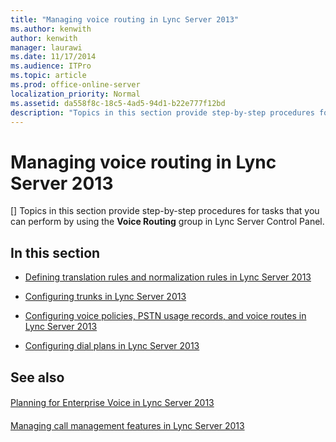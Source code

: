 ```yaml
---
title: "Managing voice routing in Lync Server 2013"
ms.author: kenwith
author: kenwith
manager: laurawi
ms.date: 11/17/2014
ms.audience: ITPro
ms.topic: article
ms.prod: office-online-server
localization_priority: Normal
ms.assetid: da558f8c-18c5-4ad5-94d1-b22e777f12bd
description: "Topics in this section provide step-by-step procedures for tasks that you can perform by using the Voice Routing group in Lync Server Control Panel."
---
```


# Managing voice routing in Lync Server 2013
[]
Topics in this section provide step-by-step procedures for tasks that you can perform by using the **Voice Routing** group in Lync Server Control Panel. 
  
## In this section

- [Defining translation rules and normalization rules in Lync Server 2013](defining-translation-rules-and-normalization-rules.md)
    
- [Configuring trunks in Lync Server 2013](configuring-trunks.md)
    
- [Configuring voice policies, PSTN usage records, and voice routes in Lync Server 2013](configuring-voice-policies-pstn-usage-records-and-voice-routes.md)
    
- [Configuring dial plans in Lync Server 2013](configuring-dial-plans.md)
    
## See also

#### 

[Planning for Enterprise Voice in Lync Server 2013](planning-for-enterprise-voice.md)
#### 

[Managing call management features in Lync Server 2013](managing-call-management-features.md)

